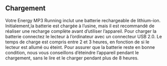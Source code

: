 ## Chargement
Votre Energy MP3 Running inclut une batterie rechargeable de lithium-ion. Initialement,la batterie est chargée à l’usine, mais il est recommandé de réaliser une recharge complète avant d’utiliser l’appareil. Pour charger la batterie connectez le lecteur à l’ordinateur avec un connecteur USB 2.0. Le temps de charge est compris entre 2 et 3 heures, en fonction de si le lecteur est allumé ou éteint.
Pour assurer que la batterie reste en bonne condition, nous vous conseillons d’éteindre l’appareil pendant le chargement, sans le lire et le charger pendant plus de 8 heures.

